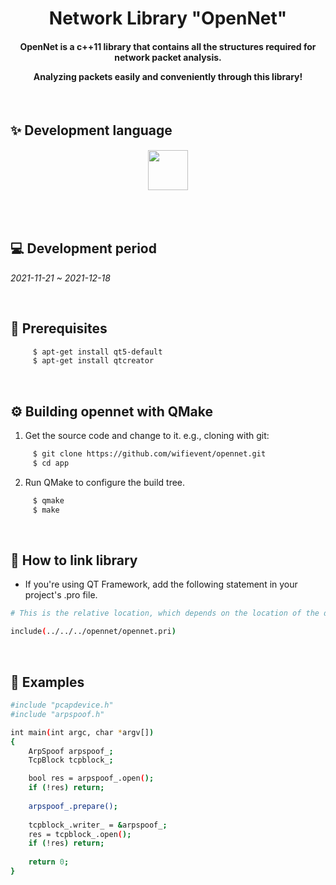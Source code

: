 <h1 align="center"> Network Library "OpenNet" </h1>
<h4 align="center"> 
  OpenNet is a c++11 library that contains all the structures required for network packet analysis.
  
  Analyzing packets easily and conveniently through this library! 
</h4>

<br>

## ✨ Development language
<h6 align="center"> 
<img height="64px" src="https://cdn.svgporn.com/logos/c-plusplus.svg">
</h6>
<br>

## 💻 Development period
*2021-11-21 ~ 2021-12-18*

<br>
 

## 🏃 Prerequisites
```bash
     $ apt-get install qt5-default
     $ apt-get install qtcreator
```

<br>

## ⚙️ Building opennet with QMake
1. Get the source code and change to it. e.g., cloning with git:

```bash
     $ git clone https://github.com/wifievent/opennet.git
     $ cd app
```
2. Run QMake to configure the build tree.

```bash
     $ qmake
     $ make
```

<br>

## 🧵 How to link library
* If you're using QT Framework, add the following statement in your project's .pro file.

```bash
# This is the relative location, which depends on the location of the downloaded opennet library

include(../../../opennet/opennet.pri) 
```

<br>

## 📝 Examples
```bash
#include "pcapdevice.h"
#include "arpspoof.h"

int main(int argc, char *argv[])
{
    ArpSpoof arpspoof_;
    TcpBlock tcpblock_;

    bool res = arpspoof_.open();
    if (!res) return;
    
    arpspoof_.prepare();
    
    tcpblock_.writer_ = &arpspoof_;
    res = tcpblock_.open();
    if (!res) return;
    
    return 0;
}
```
